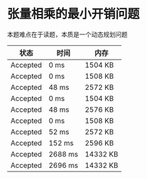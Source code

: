 # 张量相乘的最小开销问题
本题难点在于读题，本质是一个动态规划问题

| 状态 | 时间 | 内存 |
| ---- | ---- | ---- |
| Accepted | 0 ms | 1504 KB |
| Accepted | 0 ms | 1508 KB |
| Accepted | 48 ms | 2572 KB |
| Accepted | 0 ms | 1504 KB |
| Accepted | 48 ms | 2576 KB |
| Accepted | 0 ms | 1508 KB |
| Accepted | 52 ms | 2572 KB |
| Accepted | 152 ms | 2596 KB |
| Accepted | 2688 ms | 14332 KB |
| Accepted | 2696 ms | 14332 KB |
